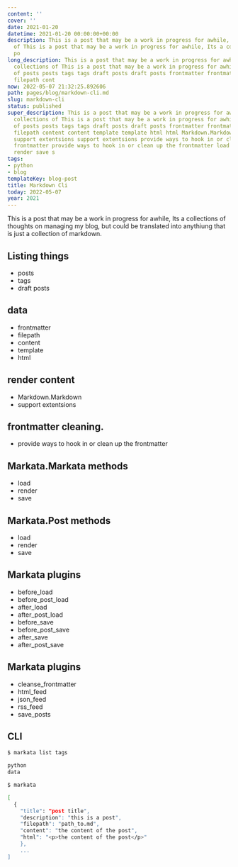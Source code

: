 ```yaml
---
content: ''
cover: ''
date: 2021-01-20
datetime: 2021-01-20 00:00:00+00:00
description: This is a post that may be a work in progress for awhile, Its a collections
  of This is a post that may be a work in progress for awhile, Its a collections of
  po
long_description: This is a post that may be a work in progress for awhile, Its a
  collections of This is a post that may be a work in progress for awhile, Its a collections
  of posts posts tags tags draft posts draft posts frontmatter frontmatter filepath
  filepath cont
now: 2022-05-07 21:32:25.892606
path: pages/blog/markdown-cli.md
slug: markdown-cli
status: published
super_description: This is a post that may be a work in progress for awhile, Its a
  collections of This is a post that may be a work in progress for awhile, Its a collections
  of posts posts tags tags draft posts draft posts frontmatter frontmatter filepath
  filepath content content template template html html Markdown.Markdown Markdown.Markdown
  support extentsions support extentsions provide ways to hook in or clean up the
  frontmatter provide ways to hook in or clean up the frontmatter load load render
  render save s
tags:
- python
- blog
templateKey: blog-post
title: Markdown Cli
today: 2022-05-07
year: 2021
---
```


This is a post that may be a work in progress for awhile, Its a collections of
thoughts on managing my blog, but could be translated into anythiung that is
just a collection of markdown.

## Listing things

* posts
* tags
* draft posts

## data

* frontmatter
* filepath
* content
* template
* html

## render content

* Markdown.Markdown
* support extentsions

## frontmatter cleaning.

* provide ways to hook in or clean up the frontmatter

## Markata.Markata methods

* load
* render
* save

## Markata.Post methods

* load
* render
* save

## Markata plugins

* before_load
* before_post_load
* after_load
* after_post_load
* before_save
* before_post_save
* after_save
* after_post_save


## Markata plugins

* cleanse_frontmatter
* html_feed
* json_feed
* rss_feed
* save_posts




## CLI

``` bash
$ markata list tags

python
data
```

``` bash
$ markata

[
  { 
    "title": "post title",
    "description": "this is a post",
    "filepath": "path_to.md",
    "content": "the content of the post",
    "html": "<p>the content of the post</p>"
    },
    ...
]
```

``` bash
```